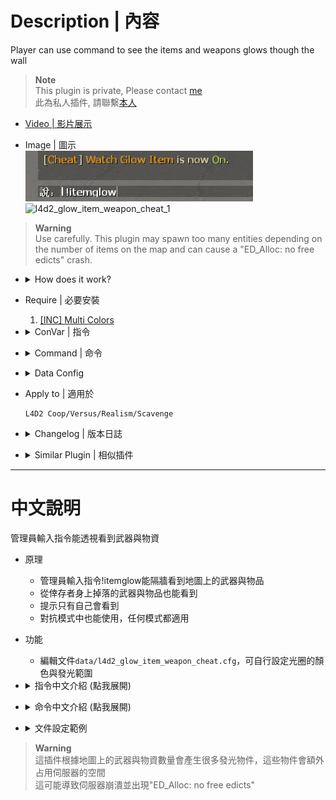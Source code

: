 # Description | 內容
Player can use command to see the items and weapons glows though the wall

> __Note__ <br/>
This plugin is private, Please contact [me](https://github.com/fbef0102/Game-Private_Plugin#私人插件列表-private-plugins-list)<br/>
此為私人插件, 請聯繫[本人](https://github.com/fbef0102/Game-Private_Plugin#私人插件列表-private-plugins-list)

* [Video | 影片展示](https://youtu.be/kmvs3S2v2LU)

* Image | 圖示
	<br/>![l4d2_glow_item_weapon_cheat_2](image/l4d2_glow_item_weapon_cheat_2.jpg)
	<br/>![l4d2_glow_item_weapon_cheat_1](image/l4d2_glow_item_weapon_cheat_1.gif)

> __Warning__
<br/>Use carefully. This plugin may spawn too many entities depending on the number of items on the map and can cause a "ED_Alloc: no free edicts" crash.

* <details><summary>How does it work?</summary>

	* Admin type ```!itemglow```, now you can see the items and weapons glows though the wall, have Fun.
</details>

* Require | 必要安裝
	1. [[INC] Multi Colors](https://github.com/fbef0102/L4D1_2-Plugins/releases/tag/Multi-Colors)

* <details><summary>ConVar | 指令</summary>

	* cfg/sourcemod/l4d2_glow_item_weapon_cheat.cfg
		```php
		// Enable/Disable the plugin.
		l4d2_glow_item_weapon_cheat_enable "1"

		// Delete *_spawn entities when its count reaches 0.
		// 0 = OFF, 1 = ON.
		l4d2_glow_item_weapon_cheat_remove_spawner "1"

		// Remove glow from health cabinet after being opened.
		l4d2_glow_item_weapon_cheat_health_cabinet "1"

		// Algorithm value to detect the glow minimum brightness for a random color (not accurate).
		l4d2_glow_item_weapon_cheat_min_brightness "0.5"

		// Apply glow to scavenge gascans.
		// 0 = OFF, 1 = ON.
		l4d2_glow_item_weapon_cheat_scavenge_gascan "0"

		// Time interval to display the instruction message. (0=off)
		l4d2_glow_item_weapon_cheat_message_interval "0"

		// Which teams should see the message, 7=Everyone, 1=Spectator, 2=Survivors, 4=Infecteds. (add numbers together)
		l4d2_glow_item_weapon_cheat_message_team "0"

		// Players with these flags have access to use !itemglow cmd to see all glow entites. (Empty = Everyone, -1: Nobody)
		l4d2_glow_item_weapon_cheat_watch_flag "z"
		```
</details>

* <details><summary>Command | 命令</summary>

	* **Turn On/Off item glow personally**
		```php
		sm_itemglow
		```

	* **Reload the glow configs. (Adm required: ADMFLAG_ROOT)**
		```php
		sm_glowreload
		```
</details>

* <details><summary>Data Config</summary>

	* data/l4d2_glow_item_weapon_cheat.cfg
		```php
		// Attributes explained:
		//  "enable"   -> Apply plugin glow to entity. "0" = Disable, "1" = Enable.
		//  "random"   -> Apply a random glow color. "0" = OFF, "1" = ON.
		//  "color"    -> Item glow color. Use three values between 0-255 separated by spaces. "<0-255> <0-255> <0-255>", e.g: "255 255 255". Ignored when "random" is "1".
		//  "flashing" -> Add a flashing effect on glowing entities. "0" = OFF, "1" = ON.
		//  "rangemin" -> Minimum distance that the client must be from the entity to start glowing. "0" = No minimum distance.
		//  "rangemax  -> Maximum distance that the client can be away from the entity to start glowing. "0" = No maximum distance.
		//  "team"     -> Which teams should see the outline glow. "7" = Everyone, "1" = Spectator, "2" = Survivors, "4" = Infecteds. (add numbers together)
		"l4d2_glow_item_weapon_cheat"
		{
			"default"
			{
				"enable"        "1"
				"team"          "7"
				"random"        "0"
				"color"         "255 255 255"
				"flashing"      "1"
				"rangemin"      "0"
				"rangemax"      "1500"
			}
		}
		```
</details>

* Apply to | 適用於
	```
	L4D2 Coop/Versus/Realism/Scavenge
	```

* <details><summary>Changelog | 版本日誌</summary>
	
	* v1.0h (2023-6-7)
		* Add cvars, cmds, and message
		* Add "teams" in data, Which teams should see the outline glow. 
		* Create "prop_dynamic_override" glow entities and attach to items and weapons
		* Only adms can use command to see glow though the wall

	* v1.0.7
	    * [Original Plugin By Marttt](https://forums.alliedmods.net/showthread.php?t=329617)
</details>

* <details><summary>Similar Plugin | 相似插件</summary>

	1. [l4d2_scope_wallhack](/Plugin_插件/Nothing_Impossible_無理改造版/l4d2_scope_wallhack): Survivor can use sniper scopes to see the infected model glows though the wall
		> 倖存者打開狙擊鏡能透視看到特感
	2. [l4d2_wallhack_cheat](/Plugin_插件/Nothing_Impossible_無理改造版/l4d2_wallhack_cheat): Admins can use commands to see the infected model glows though the wall
		> 管理員輸入指令能透視看到特感
</details>

- - - -
# 中文說明
管理員輸入指令能透視看到武器與物資

* 原理
	* 管理員輸入指令!itemglow能隔牆看到地圖上的武器與物品
	* 從倖存者身上掉落的武器與物品也能看到
	* 提示只有自己會看到
	* 對抗模式中也能使用，任何模式都適用

* 功能
	* 編輯文件```data/l4d2_glow_item_weapon_cheat.cfg```，可自行設定光圈的顏色與發光範圍

* <details><summary>指令中文介紹 (點我展開)</summary>

	* cfg/sourcemod/l4d2_glow_item_weapon_cheat.cfg
		```php
		// 0=關閉插件, 1=啟動插件
		l4d2_glow_item_weapon_cheat_enable "1"

		// *_spawn 物件給完數量後自動刪除光圈
		// 0 = 關閉這項功能, 1 = 開啟.
		l4d2_glow_item_weapon_cheat_remove_spawner "1"

		// 為1時，醫療箱打開後刪除光圈
		l4d2_glow_item_weapon_cheat_health_cabinet "1"

		// 隨機顏色的亮度必須大於此數值. (建議不要修改此指令)
		l4d2_glow_item_weapon_cheat_min_brightness "0.5"

		// 為1時，黃色汽油桶也要給光圈
		l4d2_glow_item_weapon_cheat_scavenge_gascan "0"

		// 提示如何使用指令開啟item glow的時間間隔 (0=不提示)
		l4d2_glow_item_weapon_cheat_message_interval "0"

		// 哪些隊伍可以看到提示, 1=旁觀者, 2=人類, 4=特感. (請將數字相加起來，7=每個人)
		l4d2_glow_item_weapon_cheat_message_team "0"

		// 擁有這些權限的玩家，才可以輸入!itemglow (留白 = 任何人都能, -1: 無人能輸入)
		l4d2_glow_item_weapon_cheat_watch_flag "z"
		```
</details>

* <details><summary>命令中文介紹 (點我展開)</summary>

	* **開啟或關閉 item glow**
		```php
		sm_itemglow
		```

	* **重新載入文件 ```data/l4d2_glow_item_weapon_cheat.cfg```. (權限: ADMFLAG_ROOT)**
		```php
		sm_glowreload
		```
</details>

* <details><summary>文件設定範例</summary>

	* data/l4d2_glow_item_weapon_cheat.cfg
		```php
		//  "enable"   -> 附上光圈在這個物件上 "0" = 關閉光圈, "1" = 開啟光圈.
		//  "random"   -> 光圈顏色為隨機. "0" = 不隨機, "1" = 隨機.
		//  "color"    -> 指定光圈顏色. 使用RGB "<0-255> <0-255> <0-255>", 譬如: "255 255 255". 當"random"為1時忽略此顏色
		//  "flashing" -> 光圈閃爍 "0" = 不閃爍, "1" = 閃爍.
		//  "rangemin" -> 玩家必須與物件保持一定的範圍才看得到光圈. "0" = 無需保持範圍.
		//  "rangemax  -> 玩家離物件的範圍如果超過此數值則看不到光圈 "0" = 無論距離多遠都能看到.
		//  "team"     -> 哪些隊伍能看到光圈 "7" = 任何人, "1" = 旁觀者, "2" = 倖存者, "4" = 特感. (數字相加)
		"l4d2_glow_item_weapon_cheat"
		{
			"default"
			{
				"enable"        "1"
				"team"          "7"
				"random"        "0"
				"color"         "255 255 255"
				"flashing"      "1"
				"rangemin"      "0"
				"rangemax"      "1500"
			}
		}
		```
</details>

> __Warning__ 
<br/>這插件根據地圖上的武器與物資數量會產生很多發光物件，這些物件會額外占用伺服器的空間
<br/>這可能導致伺服器崩潰並出現"ED_Alloc: no free edicts"